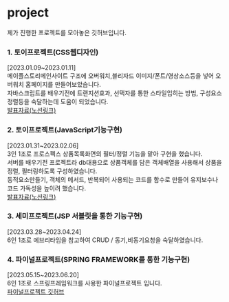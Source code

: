 # project
제가 진행한 프로젝트를 모아놓은 깃허브입니다.

<h3>1. 토이프로젝트(CSS웹디자인)</h3>
[2023.01.09~2023.01.11]<br>
메이플스토리메인사이트 구조에 오버워치,블리자드 이미지/폰트/영상소스등을 넣어 오버워치 홈페이지를 만들어보았습니다.<br>
자바스크립트를 배우기전에 트랜지션효과, 선택자를 통한 스타일입히는 방법, 구성요소 정렬등을 숙달하는데 도움이 되었습니다.<br>
<a href="https://hongdolscoding.notion.site/2023-01-12-15a34ed99d8a40a185dd66f03d67ae14"> 발표자료(노션링크)</a>


<h3>2. 토이프로젝트(JavaScript기능구현)</h3>
[2023.01.31~2023.02.06]<br>
3인 1조로 프로스펙스 상품목록화면의 필터/정렬 기능을 맡아 구현을 했습니다.<br>
서버를 배우기전 프로젝트라 db대용으로 상품객체를 담은 객체배열을 사용해서 상품을 정렬, 필터링하도록 구성하였습니다.<br>
동적요소만들기, 객체의 메서드, 반복되어 사용되는 코드를 함수로 만들어 유지보수나 코드 가독성을 높이려 했습니다.<br>
<a href="https://www.notion.so/hongdolscoding/HTML-CSS-Javascript-1-4-d72a2b6eed214b46b7e4279cfcd0f5c3"> 발표자료(노션링크)</a>


<h3>3. 세미프로젝트(JSP 서블릿을 통한 기능구현)</h3>
[2023.03.28~2023.04.24]<br>
6인 1조로 에브리타임을 참고하여 CRUD / 동기,비동기요청을 숙달하였습니다.<br>


<h3>4. 파이널프로젝트(SPRING FRAMEWORK를 통한 기능구현)</h3>
[2023.05.15~2023.06.20]<br>
6인 1조로 스프링프레임워크를 사용한 파이널프로젝트 입니다.<br>
<a href="https://github.com/hongsuk2615/Final_Project)https://github.com/hongsuk2615/Final_Project"> 파이널프로젝트 깃허브</a>
